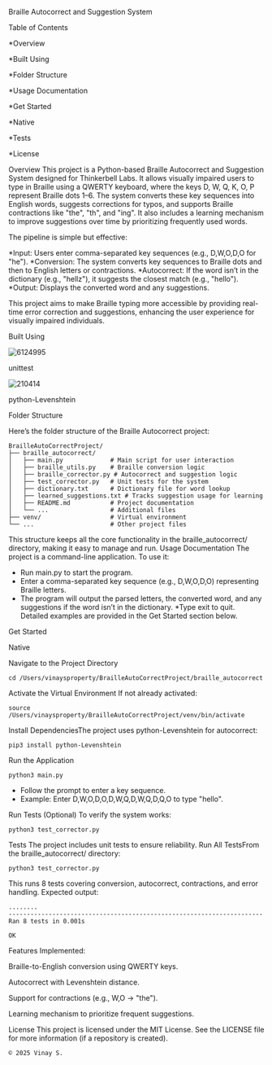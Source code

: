Braille Autocorrect and Suggestion System

    


 Table of Contents

*Overview

*Built Using

*Folder Structure

*Usage Documentation

*Get Started

 *Native

*Tests

*License

 Overview 
This project is a Python-based Braille Autocorrect and Suggestion System designed for Thinkerbell Labs. It allows visually impaired users to type in Braille using a QWERTY keyboard, where the keys D, W, Q, K, O, P represent Braille dots 1–6. The system converts these key sequences into English words, suggests corrections for typos, and supports Braille contractions like "the", "th", and "ing". It also includes a learning mechanism to improve suggestions over time by prioritizing frequently used words.

The pipeline is simple but effective:

*Input: Users enter comma-separated key sequences (e.g., D,W,O,D,O for "he").
*Conversion: The system converts key sequences to Braille dots and then to English letters or    contractions.
*Autocorrect: If the word isn’t in the dictionary (e.g., "hellz"), it suggests the closest match (e.g., "hello").
*Output: Displays the converted word and any suggestions.

This project aims to make Braille typing more accessible by providing real-time error correction and suggestions, enhancing the user experience for visually impaired individuals.


 Built Using 

![6124995](https://github.com/user-attachments/assets/08555600-ed24-46d8-8632-db4b63bd8f20)

unittest

    
![210414](https://github.com/user-attachments/assets/4d2b7185-b862-4a9a-8654-79ad0faecde3)

python-Levenshtein



 Folder Structure 
 
Here’s the folder structure of the Braille Autocorrect project:

    BrailleAutoCorrectProject/
    ├── braille_autocorrect/
    │   ├── main.py             # Main script for user interaction
    │   ├── braille_utils.py    # Braille conversion logic
    │   ├── braille_corrector.py # Autocorrect and suggestion logic
    │   ├── test_corrector.py   # Unit tests for the system
    │   ├── dictionary.txt      # Dictionary file for word lookup
    │   ├── learned_suggestions.txt # Tracks suggestion usage for learning
    │   ├── README.md           # Project documentation
    │   └── ...                 # Additional files
    ├── venv/                   # Virtual environment
    └── ...                     # Other project files

This structure keeps all the core functionality in the braille_autocorrect/ directory, making it easy to manage and run.
 Usage Documentation 
The project is a command-line application. To use it:

 * Run main.py to start the program.
 * Enter a comma-separated key sequence (e.g., D,W,O,D,O) representing Braille letters.
 * The program will output the parsed letters, the converted word, and any suggestions if the word       isn’t in the dictionary.
 *Type exit to quit.
Detailed examples are provided in the Get Started section below.


 Get Started 
 
 Native 
 
Navigate to the Project Directory  

    cd /Users/vinaysproperty/BrailleAutoCorrectProject/braille_autocorrect

Activate the Virtual Environment
If not already activated:  

    source /Users/vinaysproperty/BrailleAutoCorrectProject/venv/bin/activate

Install DependenciesThe project uses python-Levenshtein for autocorrect:  

    pip3 install python-Levenshtein

Run the Application  
    
    python3 main.py


* Follow the prompt to enter a key sequence.
* Example: Enter D,W,O,D,O,D,W,Q,D,W,Q,D,Q,O to type "hello".

Run Tests (Optional)
To verify the system works:  

    python3 test_corrector.py

 Tests 
The project includes unit tests to ensure reliability.
Run All TestsFrom the braille_autocorrect/ directory:  

    python3 test_corrector.py

This runs 8 tests covering conversion, autocorrect, contractions, and error handling.
Expected output:

    ........
    ----------------------------------------------------------------------
    Ran 8 tests in 0.001s
    
    OK

Features Implemented:

Braille-to-English conversion using QWERTY keys.

Autocorrect with Levenshtein distance.

Support for contractions (e.g., W,O → "the").

Learning mechanism to prioritize frequent suggestions.


 License 
This project is licensed under the MIT License. See the LICENSE file for more information (if a repository is created).

    © 2025 Vinay S.
